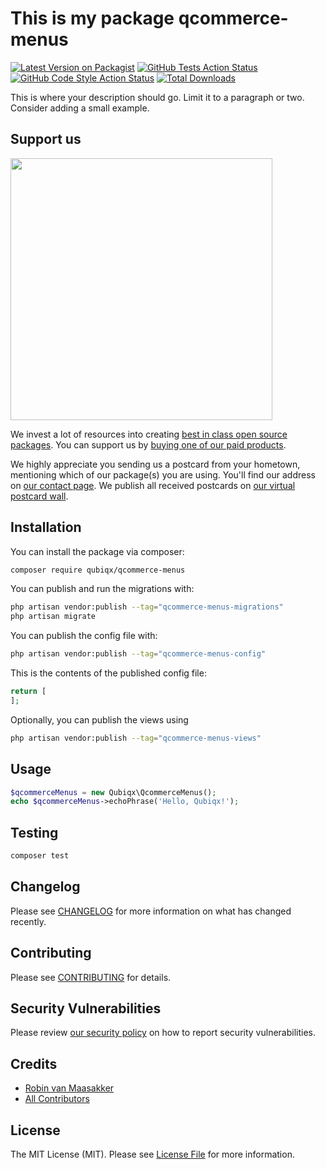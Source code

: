 # This is my package qcommerce-menus

[![Latest Version on Packagist](https://img.shields.io/packagist/v/qubiqx/qcommerce-menus.svg?style=flat-square)](https://packagist.org/packages/qubiqx/qcommerce-menus)
[![GitHub Tests Action Status](https://img.shields.io/github/workflow/status/qubiqx/qcommerce-menus/run-tests?label=tests)](https://github.com/qubiqx/qcommerce-menus/actions?query=workflow%3Arun-tests+branch%3Amain)
[![GitHub Code Style Action Status](https://img.shields.io/github/workflow/status/qubiqx/qcommerce-menus/Check%20&%20fix%20styling?label=code%20style)](https://github.com/qubiqx/qcommerce-menus/actions?query=workflow%3A"Check+%26+fix+styling"+branch%3Amain)
[![Total Downloads](https://img.shields.io/packagist/dt/qubiqx/qcommerce-menus.svg?style=flat-square)](https://packagist.org/packages/qubiqx/qcommerce-menus)

This is where your description should go. Limit it to a paragraph or two. Consider adding a small example.

## Support us

[<img src="https://github-ads.s3.eu-central-1.amazonaws.com/qcommerce-menus.jpg?t=1" width="419px" />](https://spatie.be/github-ad-click/qcommerce-menus)

We invest a lot of resources into creating [best in class open source packages](https://spatie.be/open-source). You can support us by [buying one of our paid products](https://spatie.be/open-source/support-us).

We highly appreciate you sending us a postcard from your hometown, mentioning which of our package(s) you are using. You'll find our address on [our contact page](https://spatie.be/about-us). We publish all received postcards on [our virtual postcard wall](https://spatie.be/open-source/postcards).

## Installation

You can install the package via composer:

```bash
composer require qubiqx/qcommerce-menus
```

You can publish and run the migrations with:

```bash
php artisan vendor:publish --tag="qcommerce-menus-migrations"
php artisan migrate
```

You can publish the config file with:

```bash
php artisan vendor:publish --tag="qcommerce-menus-config"
```

This is the contents of the published config file:

```php
return [
];
```

Optionally, you can publish the views using

```bash
php artisan vendor:publish --tag="qcommerce-menus-views"
```

## Usage

```php
$qcommerceMenus = new Qubiqx\QcommerceMenus();
echo $qcommerceMenus->echoPhrase('Hello, Qubiqx!');
```

## Testing

```bash
composer test
```

## Changelog

Please see [CHANGELOG](CHANGELOG.md) for more information on what has changed recently.

## Contributing

Please see [CONTRIBUTING](.github/CONTRIBUTING.md) for details.

## Security Vulnerabilities

Please review [our security policy](../../security/policy) on how to report security vulnerabilities.

## Credits

- [Robin van Maasakker](https://github.com/Qubiqx)
- [All Contributors](../../contributors)

## License

The MIT License (MIT). Please see [License File](LICENSE.md) for more information.
